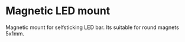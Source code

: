 # Magnetic LED mount

Magnetic mount for selfsticking LED bar.
Its suitable for round magnets 5x1mm.
